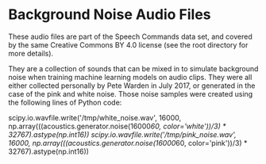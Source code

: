 # Background Noise Audio Files

These audio files are part of the Speech Commands data set, and covered by the same Creative Commons BY 4.0 license (see the root directory for more details).

They are a collection of sounds that can be mixed in to simulate background noise when training machine learning models on audio clips. 
They were all either collected personally by Pete Warden in July 2017, or generated in the case of the pink and white noise. 
Those noise samples were created using the following lines of Python code:

scipy.io.wavfile.write('/tmp/white_noise.wav', 16000, np.array(((acoustics.generator.noise(16000*60, color='white'))/3) * 32767).astype(np.int16))
scipy.io.wavfile.write('/tmp/pink_noise.wav', 16000, np.array(((acoustics.generator.noise(16000*60, color='pink'))/3) * 32767).astype(np.int16))
